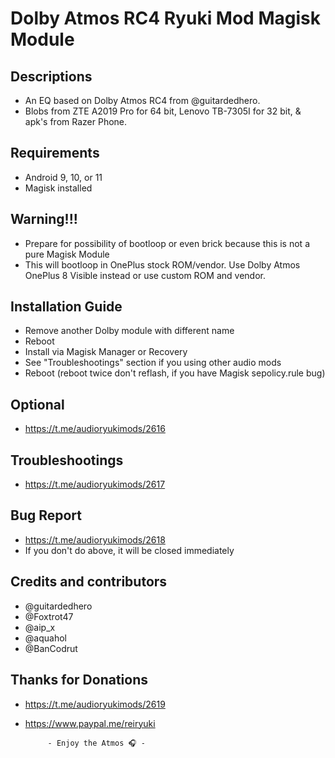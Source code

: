 # Dolby Atmos RC4 Ryuki Mod Magisk Module

## Descriptions
- An EQ based on Dolby Atmos RC4 from @guitardedhero.
- Blobs from ZTE A2019 Pro for 64 bit, Lenovo TB-7305I for 32 bit, & apk's from Razer Phone.

## Requirements
- Android 9, 10, or 11
- Magisk installed

## Warning!!!
- Prepare for possibility of bootloop or even brick because this is not a pure Magisk Module
- This will bootloop in OnePlus stock ROM/vendor. Use Dolby Atmos OnePlus 8 Visible instead or use custom ROM and vendor.

## Installation Guide
- Remove another Dolby module with different name
- Reboot
- Install via Magisk Manager or Recovery
- See "Troubleshootings" section if you using other audio mods
- Reboot (reboot twice don't reflash, if you have Magisk sepolicy.rule bug)

## Optional
- https://t.me/audioryukimods/2616

## Troubleshootings
- https://t.me/audioryukimods/2617

## Bug Report
- https://t.me/audioryukimods/2618
- If you don't do above, it will be closed immediately

## Credits and contributors
- @guitardedhero
- @Foxtrot47
- @aip_x
- @aquahol
- @BanCodrut

## Thanks for Donations
- https://t.me/audioryukimods/2619
- https://www.paypal.me/reiryuki


           - Enjoy the Atmos 🎧 -
